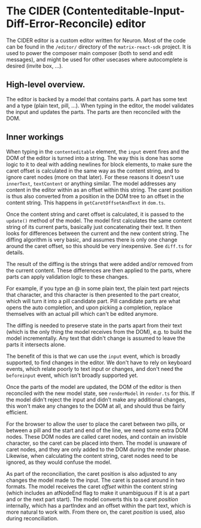 # The CIDER (Contenteditable-Input-Diff-Error-Reconcile) editor

The CIDER editor is a custom editor written for Neuron.
Most of the code can be found in the `/editor/` directory of the `matrix-react-sdk` project.
It is used to power the composer main composer (both to send and edit messages), and might be used for other usecases where autocomplete is desired (invite box, ...).

## High-level overview.

The editor is backed by a model that contains parts.
A part has some text and a type (plain text, pill, ...). When typing in the editor,
the model validates the input and updates the parts.
The parts are then reconciled with the DOM.

## Inner workings

When typing in the `contenteditable` element, the `input` event fires and
the DOM of the editor is turned into a string. The way this is done has
some logic to it to deal with adding newlines for block elements, to make sure
the caret offset is calculated in the same way as the content string, and to ignore
caret nodes (more on that later).
For these reasons it doesn't use `innerText`, `textContent` or anything similar.
The model addresses any content in the editor within as an offset within this string.
The caret position is thus also converted from a position in the DOM tree
to an offset in the content string. This happens in `getCaretOffsetAndText` in `dom.ts`.

Once the content string and caret offset is calculated, it is passed to the `update()`
method of the model. The model first calculates the same content string of its current parts,
basically just concatenating their text. It then looks for differences between
the current and the new content string. The diffing algorithm is very basic,
and assumes there is only one change around the caret offset,
so this should be very inexpensive. See `diff.ts` for details.

The result of the diffing is the strings that were added and/or removed from
the current content. These differences are then applied to the parts,
where parts can apply validation logic to these changes.

For example, if you type an @ in some plain text, the plain text part rejects
that character, and this character is then presented to the part creator,
which will turn it into a pill candidate part.
Pill candidate parts are what opens the auto completion, and upon picking a completion,
replace themselves with an actual pill which can't be edited anymore.

The diffing is needed to preserve state in the parts apart from their text
(which is the only thing the model receives from the DOM), e.g. to build
the model incrementally. Any text that didn't change is assumed
to leave the parts it intersects alone.

The benefit of this is that we can use the `input` event, which is broadly supported,
to find changes in the editor. We don't have to rely on keyboard events,
which relate poorly to text input or changes, and don't need the `beforeinput` event,
which isn't broadly supported yet.

Once the parts of the model are updated, the DOM of the editor is then reconciled
with the new model state, see `renderModel` in `render.ts` for this.
If the model didn't reject the input and didn't make any additional changes,
this won't make any changes to the DOM at all, and should thus be fairly efficient.

For the browser to allow the user to place the caret between two pills,
or between a pill and the start and end of the line, we need some extra DOM nodes.
These DOM nodes are called caret nodes, and contain an invisble character, so
the caret can be placed into them. The model is unaware of caret nodes, and they
are only added to the DOM during the render phase. Likewise, when calculating
the content string, caret nodes need to be ignored, as they would confuse the model.

As part of the reconciliation, the caret position is also adjusted to any changes
the model made to the input. The caret is passed around in two formats.
The model receives the caret *offset* within the content string (which includes
an atNodeEnd flag to make it unambiguous if it is at a part and or the next part start).
The model converts this to a caret *position* internally, which has a partIndex
and an offset within the part text, which is more natural to work with.
From there on, the caret *position* is used, also during reconciliation.
